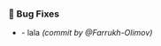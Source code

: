 ### :bug: Bug Fixes
- [](https://github.com/Farrukh-Olimov/Project-Python/commit/548a31d6a72fb359b4af553fddd1820cfd6f93ac) - lala *(commit by @Farrukh-Olimov)*

